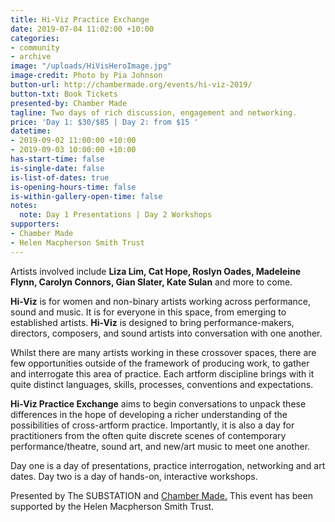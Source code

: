 ```yaml
---
title: Hi-Viz Practice Exchange
date: 2019-07-04 11:02:00 +10:00
categories:
- community
- archive
image: "/uploads/HiVisHeroImage.jpg"
image-credit: Photo by Pia Johnson
button-url: http://chambermade.org/events/hi-viz-2019/
button-txt: Book Tickets
presented-by: Chamber Made
tagline: Two days of rich discussion, engagement and networking.
price: 'Day 1: $30/$85 | Day 2: from $15 '
datetime:
- 2019-09-02 11:00:00 +10:00
- 2019-09-03 10:00:00 +10:00
has-start-time: false
is-single-date: false
is-list-of-dates: true
is-opening-hours-time: false
is-within-gallery-open-time: false
notes:
  note: Day 1 Presentations | Day 2 Workshops
supporters:
- Chamber Made
- Helen Macpherson Smith Trust
---
```


Artists involved include **Liza Lim, Cat Hope, Roslyn Oades, Madeleine Flynn, Carolyn Connors, Gian Slater, Kate Sulan** and more to come. 

**Hi-Viz** is for women and non-binary artists working across performance, sound and music. It is for everyone in this space, from emerging to established artists. **Hi-Viz** is designed to bring performance-makers, directors, composers, and sound artists into conversation with one another.

Whilst there are many artists working in these crossover spaces, there are few opportunities outside of the framework of producing work, to gather and interrogate this area of practice. Each artform discipline brings with it quite distinct languages, skills, processes, conventions and expectations.

**Hi-Viz Practice Exchange** aims to begin conversations to unpack these differences in the hope of developing a richer understanding of the possibilities of cross-artform practice. Importantly, it is also a day for practitioners from the often quite discrete scenes of contemporary performance/theatre, sound art, and new/art music to meet one another.

Day one is a day of presentations, practice interrogation, networking and art dates. Day two is a day of hands-on, interactive workshops.

Presented by The SUBSTATION and [Chamber Made.](www.chambermade.org) This event has been supported by the Helen Macpherson Smith Trust.